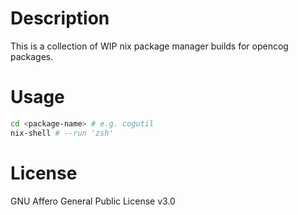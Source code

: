 # Description
This is a collection of WIP nix package manager builds for opencog packages.

# Usage
```bash
cd <package-name> # e.g. cogutil
nix-shell # --run 'zsh'
```

# License
GNU Affero General Public License v3.0
